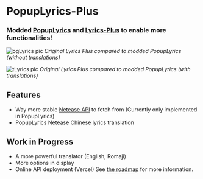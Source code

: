 # PopupLyrics-Plus
### Modded [PopupLyrics](https://github.com/spicetify/spicetify-cli/tree/master/CustomApps/lyrics-plus) and [Lyrics-Plus](https://github.com/spicetify/spicetify-cli/blob/master/Extensions/popupLyrics.js) to enable more functionalities!
![ogLyrics pic](https://github.com/Patrick-orz/PopupLyrics-Plus/assets/132706084/a51be58d-a653-43f6-bd4a-142f120410fe)
*Original Lyrics Plus compared to modded PopupLyrics (without translations)*

![tLyrics pic](https://github.com/Patrick-orz/PopupLyrics-Plus/assets/132706084/b54682a3-43b7-4d01-b4b4-2a5473071a04)
*Original Lyrics Plus compared to modded PopupLyrics (with translations)*

## Features
- Way more stable [Netease API](https://github.com/Binaryify/NeteaseCloudMusicApi) to fetch from (Currently only implemented in PopupLyrics)
- PopupLyrics Netease Chinese lyrics translation
## Work in Progress
- A more powerful translator (English, Romaji)
- More options in display
- Online API deployment (Vercel)
See [the roadmap](https://github.com/Patrick-orz/PopupLyrics-Plus/projects?query=is%3Aopen) for more information.
